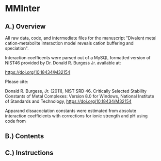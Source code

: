# MMInter

## A.) Overview

All raw data, code, and intermediate files for the manuscript "Divalent metal cation-metabolite interaction model reveals cation buffering and speciation".

Interaction coefficents were parsed out of a MySQL formatted version of NIST46 provided by Dr. Donald R. Burgess Jr. available at:

https://doi.org/10.18434/M32154

Please cite:

Donald R. Burgess, Jr. (2011), NIST SRD 46. Critically Selected Stability Constants of Metal Complexes: Version 8.0 for Windows, National Institute of Standards and Technology, https://doi.org/10.18434/M32154

Apparand dissacociation constants were estimated from absolute interaction coefficients with corrections for ionic strength and pH using code from 

## B.) Contents

## C.) Instructions
